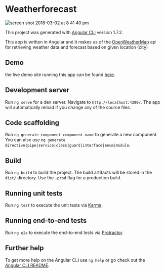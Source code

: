 
# Weatherforecast  

![screen shot 2018-03-02 at 8 41 40 pm](https://user-images.githubusercontent.com/14261123/36906412-df9c58f4-1e5b-11e8-8705-473bad078c1b.png)



This project was generated with [Angular CLI](https://github.com/angular/angular-cli) version 1.7.2.


This app is written in Angular and it makes us of the [OpenWeatherMap](http://openweathermap.org/forecast5) api for retrieving weather data and forecast based on given location (city)

## Demo

the live demo site running this app can be found [here](). 


## Development server

Run `ng serve` for a dev server. Navigate to `http://localhost:4200/`. The app will automatically reload if you change any of the source files.

## Code scaffolding

Run `ng generate component component-name` to generate a new component. You can also use `ng generate directive|pipe|service|class|guard|interface|enum|module`.

## Build

Run `ng build` to build the project. The build artifacts will be stored in the `dist/` directory. Use the `-prod` flag for a production build.

## Running unit tests

Run `ng test` to execute the unit tests via [Karma](https://karma-runner.github.io).

## Running end-to-end tests

Run `ng e2e` to execute the end-to-end tests via [Protractor](http://www.protractortest.org/).

## Further help

To get more help on the Angular CLI use `ng help` or go check out the [Angular CLI README](https://github.com/angular/angular-cli/blob/master/README.md).
